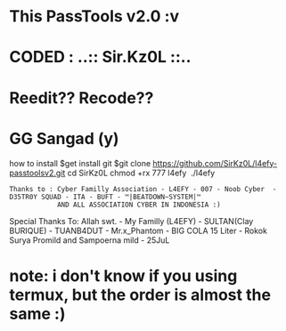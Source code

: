 ﻿# This PassTools v2.0 :v
# CODED : ..:: Sir.Kz0L ::.. 

# Reedit?? Recode??
# GG Sangad (y)


 how to install
 $get install git
 $git clone https://github.com/SirKz0L/l4efy-passtoolsv2.git
 cd SirKz0L
 chmod +rx 777 l4efy
 ./l4efy




    Thanks to : Cyber Familly Association - L4EFY - 007 - Noob Cyber  - D35TR0Y SQUAD - ITA - BUFT - ™|BEATDOWN~SYSTEM|™
                AND ALL ASSOCIATION CYBER IN INDONESIA :)
                
Special Thanks To: Allah swt. - My Familly (L4EFY) - SULTAN(Clay BURIQUE) - TUANB4DUT - Mr.x_Phantom - BIG COLA 15 Liter - Rokok Surya Promild and Sampoerna mild - 25JuL



# note: i don't know if you using termux, but the order is almost the same :) 
